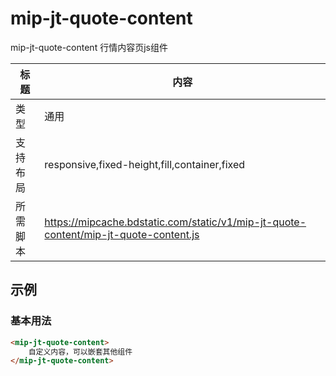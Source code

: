 # mip-jt-quote-content

mip-jt-quote-content 行情内容页js组件

| 标题   | 内容                                       |
| ---- | ---------------------------------------- |
| 类型   | 通用                                       |
| 支持布局 | responsive,fixed-height,fill,container,fixed |
| 所需脚本 | https://mipcache.bdstatic.com/static/v1/mip-jt-quote-content/mip-jt-quote-content.js |

## 示例

### 基本用法
```html
<mip-jt-quote-content>
    自定义内容，可以嵌套其他组件
</mip-jt-quote-content>
```

